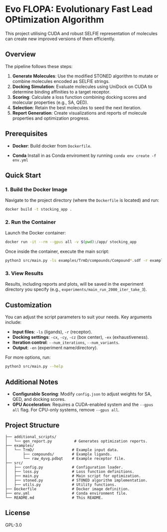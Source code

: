 # Evo FLOPA: Evolutionary Fast Lead OPtimization Algorithm

This project utilising CUDA and robust SELFIE representation of molecules can create new improved versions of them efficiently.

## Overview

The pipeline follows these steps:

1. **Generate Molecules**: Use the modified STONED algorithm to mutate or combine molecules encoded as SELFIE strings.
2. **Docking Simulation**: Evaluate molecules using UniDock on CUDA to determine binding affinities to a target receptor.
3. **Scoring**: Calculate a loss function combining docking scores and molecular properties (e.g., SA, QED).
4. **Selection**: Retain the best molecules to seed the next iteration.
5. **Report Generation**: Create visualizations and reports of molecule properties and optimization progress.


## Prerequisites

- **Docker**: Build docker from `Dockerfile`.

- **Conda** Install in as Conda enviroment by running `conda env create -f env.yml`

## Quick Start

### 1. Build the Docker Image

Navigate to the project directory (where the `Dockerfile` is located) and run:

```bash
docker build -t stocking_app .
```

### 2. Run the Container

Launch the Docker container:

```bash
docker run -it --rm --gpus all -v $(pwd):/app/ stocking_app
```

Once inside the container, execute the main script:

```bash
python3 src/main.py -ls examples/TrmD/compounds/Compound*.sdf -r examples/TrmD/raw_4yvg.pdbqt -cx 45 -cy 5 -cz 10 --num_iterations=2000 --num_variants=32 --num_confs=3 -en="experiments/main_run_2000_iter_take_3" -dt 3 -tnh 128 --breed --breeding_prob=0.3 --temp=0.8 --min_allowed_cycle_size=3 --max_allowed_cycle_size=11 -sf "vinardo" -ex 384 -ms 40 -conf=src/config.json
```

### 3. View Results

Results, including reports and plots, will be saved in the experiment directory you specify (e.g., `experiments/main_run_2000_iter_take_3`).

## Customization

You can adjust the script parameters to suit your needs. Key arguments include:

- **Input files**: `-ls` (ligands), `-r` (receptor).
- **Docking settings**: `-cx`, `-cy`, `-cz` (box center), `-ex` (exhaustiveness).
- **Iteration control**: `--num_iterations`, `--num_variants`.
- **Output**: `-en` (experiment name/directory).

For more options, run:

```bash
python3 src/main.py --help
```

## Additional Notes

- **Configurable Scoring**: Modify `config.json` to adjust weights for SA, QED, and docking scores.
- **GPU Acceleration**: Requires a CUDA-enabled system and the `--gpus all` flag. For CPU-only systems, remove `--gpus all`.

## Project Structure

```plaintext
├── additional_scripts/
│   └── gen_report.py          # Generates optimization reports.
├── examples/
│   └── TrmD/                 # Example input data.
│       ├── compounds/        # Example ligands.
│       └── raw_4yvg.pdbqt    # Example receptor file.
├── src/
│   ├── config.py             # Configuration loader.
│   ├── loss.py               # Loss function definitions.
│   ├── main.py               # Main script for optimization.
│   ├── stoned.py             # STONED algorithm implementation.
│   ├── utils.py              # Utility functions.
├── Dockerfile                # Docker image definition.
├── env.yml                   # Conda environment file.
└── README.md                 # This README.
```

## License

GPL-3.0
